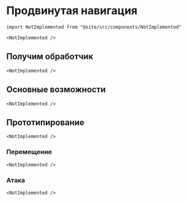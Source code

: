 # Продвинутая навигация

```mdx-code-block
import NotImplemented from "@site/src/components/NotImplemented"

<NotImplemented />
```

## Получим обработчик

```mdx-code-block
<NotImplemented />
```

## Основные возможности

```mdx-code-block
<NotImplemented />
```

## Прототипирование

```mdx-code-block
<NotImplemented />
```

### Перемещение

```mdx-code-block
<NotImplemented />
```

### Атака

```mdx-code-block
<NotImplemented />
```
